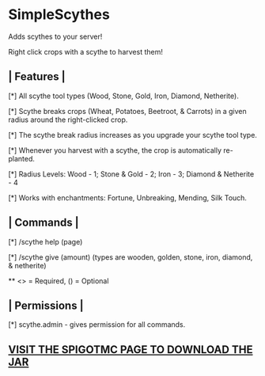 # SimpleScythes

Adds scythes to your server!

Right click crops with a scythe to harvest them!


## | Features |​

[*] All scythe tool types (Wood, Stone, Gold, Iron, Diamond, Netherite).

[*] Scythe breaks crops (Wheat, Potatoes, Beetroot, & Carrots) in a given radius around the right-clicked crop.

[*] The scythe break radius increases as you upgrade your scythe tool type.

[*] Whenever you harvest with a scythe, the crop is automatically re-planted.

[*] Radius Levels: Wood - 1; Stone & Gold - 2; Iron - 3; Diamond & Netherite - 4

[*] Works with enchantments: Fortune, Unbreaking, Mending, Silk Touch.


## | Commands |​

[*] /scythe help (page)

[*] /scythe give <player> <type> (amount) (types are wooden, golden, stone, iron, diamond, & netherite)

** <> = Required, () = Optional


## | Permissions |​

[*] scythe.admin - gives permission for all commands.

## [VISIT THE SPIGOTMC PAGE TO DOWNLOAD THE JAR](https://www.spigotmc.org/resources/1-20-simple-scythes-add-a-basic-harvester-tool-to-your-server.111648/)

